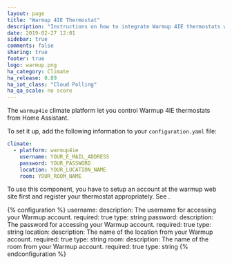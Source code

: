 ```yaml
---
layout: page
title: "Warmup 4IE Thermostat"
description: "Instructions on how to integrate Warmup 4IE thermostats within Home Assistant."
date: 2019-02-27 12:01
sidebar: true
comments: false
sharing: true
footer: true
logo: warmup.png
ha_category: Climate
ha_release: 0.89
ha_iot_class: "Cloud Polling" 
ha_qa_scale: no score
---
```



The `warmup4ie` climate platform let you control Warmup 4IE thermostats from Home Assistant.

To set it up, add the following information to your `configuration.yaml` file:

```yaml
climate:
  - platform: warmup4ie
    username: YOUR_E_MAIL_ADDRESS
    password: YOUR_PASSWORD
    location: YOUR_LOCATION_NAME
    room: YOUR_ROOM_NAME
```
<p class='note'>
To use this component, you have to setup an account at the warmup web site first and register your thermostat appropriately. See <https://my.warmup.com/login>.
</p>

{% configuration %}
username:
  description: The username for accessing your Warmup account.
  required: true
  type: string
password:
  description: The password for accessing your Warmup account.
  required: true
  type: string
location:
  description: The name of the location from your Warmup account.
  required: true
  type: string
room:
  description: The name of the room from your Warmup account.
  required: true
  type: string
{% endconfiguration %}
